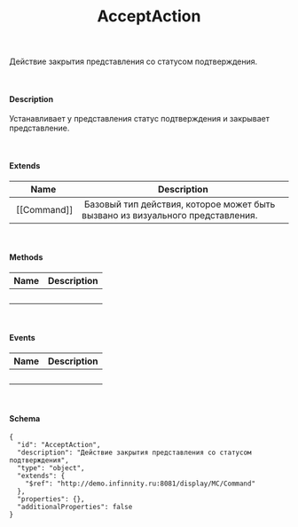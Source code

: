 ﻿---
layout: default
title: AcceptAction
position: 1
categories: 
tags: 
---

Действие закрытия представления со статусом подтверждения.

   

#### Description

Устанавливает у представления статус подтверждения и закрывает представление.

   

#### Extends

|Name|Description|
|----|-----------|
| [[Command]]| Базовый тип действия, которое может быть вызвано из визуального представления.|

   

#### Methods

|Name|Description|
|----|-----------|
| | |

    

#### Events

|Name|Description|
|----|-----------|
| | |

   

#### Schema

```
{
  "id": "AcceptAction",
  "description": "Действие закрытия представления со статусом подтверждения",
  "type": "object",
  "extends": {
    "$ref": "http://demo.infinnity.ru:8081/display/MC/Command"
  },
  "properties": {},
  "additionalProperties": false
}
```

   

 

